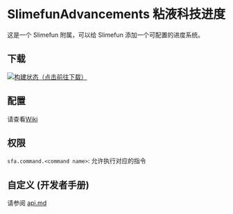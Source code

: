 # SlimefunAdvancements 粘液科技进度

这是一个 Slimefun 附属，可以给 Slimefun 添加一个可配置的进度系统。

## 下载

[![构建状态（点击前往下载）](https://builds.guizhanss.com/api/badge/SlimefunGuguProject/SlimefunAdvancements/main/latest)](https://builds.guizhanss.com/SlimefunGuguProject/SlimefunAdvancements/main)

## 配置

请查看[Wiki](https://slimefun-addons-wiki.guizhanss.cn/slimefun-advancements)

## 权限

`sfa.command.<command name>`: 允许执行对应的指令

## 自定义 (开发者手册)

请参阅 [api.md](./api.md)
